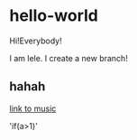 # hello-world
Hi!Everybody!

I am lele. I create a new branch!

## hahah

[link to music](https://music.163.com/)

'if(a>1)'
